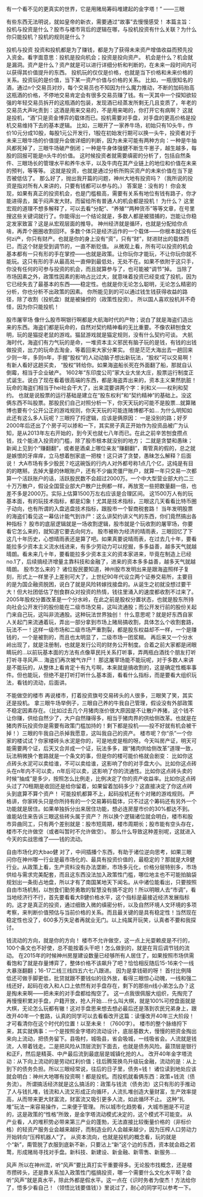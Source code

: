 有一个看不见的更真实的世界，它是用赌局筹码堆建起的金字塔！” ——三眼



有些东西无法明说，就如皇帝的新衣，需要通过“故事”去慢慢感受！
本篇主旨：投机与投资是什么？股市与楼市背后的逻辑在哪，与投机投资有什么关联？为什么你只能投机？投机的规则是什么？






投机与投资
投资和投机都是为了赚钱，都是为了获得未来资产增值收益而预先投入资金。看字面意思：投机是投向机会；投资是投向资产。 机会是什么？机会就是漏洞。资产是什么？资产就是可以进行详细分析和判断的，在未来一段时间内可以获得其价值提升的东西。 投机玩的仅仅是价格，也就是当下价格和未来价格的关系。投资玩的是价值，当下某一资产价值与价格的关系。 比如，一瓶很知名的酒，通过n个交易员对炒，每个交易员也不知因为什么魔力推动，不断的加码抬高这瓶酒的价格，不停地交易肯定会有很多交易员赚了钱。有一天其中一个探知欲较强的年轻交易员拆开的这瓶酒的包装，发现酒已经蒸发所剩无几且变质了，年老的交易员大声叱责到：这酒是用来交易的，不是用来喝的，你打开它有病啊？ 这就是投机，“酒”只是资金博弈的载体而已。投机需要对手盘，对手盘的更高价格是投机交易维持下去的基本逻辑。 比如，三眼开了一家养牛场，初始只有10头牛，作价10元分成10股，每股1元公开发行，1股在初始发行期可以换一头牛，投资者对于未来三眼牛场的价值提升会做详细的判断，因为未来可能有两种方向：一种是牛抽风都死掉了，三眼牛场破产倒闭；一种是牛身体强健不断生牛崽子，越生越多，每股的回报可能是n头牛的价值。 这时候投资者就需要缜密的分析了，包括自然条件、三眼场长的管理水平和养牛水平，以及牛肉在其产业链上的地位和价值在未来的预判，等等等。
这就是投资，也就是通过分析所购买资产的未来价值在当下是否被低估了。 那么好了，抛出我开篇的问题，神州大地有投资吗？（我所说的投资是指对所有人来讲的，只要有钱都可以参与的。） 答案是：没有的！ 你会发现，如果有真正的投资机会，也是门槛极高，需要有关系有地位有钱有路子，你才能进得去，属于闷声发大财。而留给所有普通人的机会都是投机！ 为什么？ 这里宏观的道理不想多解释了，可以去看“分配”、“养殖”“两种货币”等等文章，在号里搜这些关键词就行了。你能得出一个结论就是，多数人都是被猎捕的，岂能让你稳定发家致富？这是从宏观层面的推导。
神州经济就是循环，也就是分配给你点啥，再弄个圈圈收割回环。多数个体只是经济运作的一个载体——你根本就没有任何zi产，你只有财产。也就是你的身上没有“资”，只有“财”，财进财出的载体而已，而这个财是受到调节的，一直不断贬值。 从微观上看，所有可以投资的机会基本都有一只有形的手在掌控——也就是政策。让你玩你才能玩，不让你玩你就不能玩。这只有形的手从最高处一直伸到最低处，无处不在。如果不依附于这只手，你没有任何的可参与投资的机会，而且就算参与了，也可能被“调节”掉。 当除了市场因素之外，政策性因素的影响占比过大，就意味着投资已经变成了投机，因为它已经失去了最基本的东西——稳定性。也就是你无论怎么聪明，无论怎么精密的分析，你也分析不出政策的因素。 你所能见到的可以通过钱生钱获得收益的路径，除了收割（投机盘）就是被操控的（政策性投资）。 所以国人喜欢投机并不奇怪，因为你只能投机！  




 股市屠宰场 像什么股市啊银行啊都是大航海时代的产物；说白了就是海盗们造出来的东西。海盗们都是玩命的，自然对契约精神看的无比重要。不像农耕刨食文明，玩的是猫捉老鼠的游戏。猫鼠游戏就是猫定规则，没有什么契约可谈。 大航海时代，海盗们有力气玩的是命，一堆资本主义邪民有脑子玩的是钱，有钱的出钱做投资，出力的玩命去淘金，等着回来大家分果实。 但是茫茫大海出去一趟回来少则一年，多则n年，手握“股权”的人动动脑子想出新玩法，“股权”可以交易啊！有新人看好这趟买卖， “股权”转给你。如果海盗船长死在外面翻了船，那就自认倒霉，相当于企业破产。 1602年“东印度公司”家大业大坐大庄，股票运行制度正式诞生。说白了现在看着很高端的东西，都是海盗弄出来的，资本主义果然肮脏！ 玩命的海盗们相当于hei社会干大了，出来混要讲两个字：利和义——权利和契约。
也就是说股票的运行基础是建立在“股东权利”和“契约精神”的基础上。没这俩东西不叫股票。那股民们自己对照分析一下，你天天玩的可能不是股票…就算赌博也要有个公开公正的游戏规则，你天天玩的可能连赌博都不如… 为什么明知如此还有这么多人玩呢？三眼捋了捋逻辑，应该是俩原因： 一是没别的路；好歹2000年后还出了个房子可以掺和一下，其实房子真正开始作为投资品被广为认知，是从2013年左右开始的，到今天也就七八年而已。在此之前辛苦刨食攒点钱，找个能进入投资的门槛，除了股市根本就没别的地方； 二就是贪婪和愚昧；新闻上见到个“赚翻翻”，或者是酒桌上哪位亲友“赚翻翻”，甭管真的假的，总之就是嫉恨的牙痒痒，立马想着刨家底一把梭！这只讲了贪婪，愚昧怎么解释？后面说！
大A市场有多少股民？吃这碗饭的行内人对外都号称1点几个亿，这纯是有目的的瞎掰。去掉大量的休眠账户，还有不少幽灵僵尸账户，就算一年只交易一次都算一个活跃账户的话，活跃股民数不会超过2000万。一个中大型营业部大约二三十万万散户，假设全国营业部大户散户比例都一样，再放宽一些把数量翻一倍，也差不多是2000万。实际上估算1500万左右应该是合理区间。 这1500万人有的玩基本面，有的玩技术指标，都是幻象！尤其是技术指标，三眼这几天看看比特币圈子动向，也有所谓的入盘逃盘技术指标，跟股市一个智商税套路！ 当年发明股票的海盗们看见这一幕估计能气到诈尸：这么讲契约讲义气的东西，你们竟然搞出各种指标？ 股市的底层逻辑就是一场收割逻辑，股市就是个玩收割的屠宰场，你要看它怎么来的，就知道它要去向何方。 股市被称为经济的晴雨表，三眼回忆了下这几十年历史，心想晴雨表还是算了吧。如果真要说晴雨表，在过去几十年，要看能拉多少资本主义流水线进来，有多少劳动力可以挖掘，多多益善，越多天气就越晴朗。看未来几十年，要看能拉多少资本主义的资本家进来，毕竟在制造上已经no.1了，后续搞经济增量主靠科技和金融了，进来的资本多多益善，越多天气就越晴朗。 股市怎么来的？ 诸位股民要知道，神州股市发明出来是跟海盗照样子复刻，形式上一样里子上差别可大了，上世纪90年代设立两个证券交易所，主要目的是为国企融资脱困，说白了就是风险转嫁找接盘的。从诞生之初就没想过要干大！但大社团低估了刨食群众对投资的热情，钱往里涌入的速度都收割不过来了。 2005年股权分置改革是一个分水岭，在此之前是股权分置状态，也就是股东所持向社会公开发行的股份能在二级市场交易，这叫流通股；而公开发行前的股份关起门来自己玩，这叫非流通股。这种玩法世界独创！
什么意思呢？就是好东西自家人关起门来流通着玩，弄出一部分拿到市场上赌局搞收割，具体怎么个收割套路，玩法不一！这样一级市场和二级市场严重割裂，都是股东权益却不一样，一个是赚钱的，一个是被割的，而且也太明显了，二级市场一团浆糊。 再后来又一个分水岭出现了，就是注册制，也就是发行公司的财务公开制度。合着之前大家都是闭眼睛玩的…以前玩基本面的方法有点像草民托关系打听事，弄两瓶白酒找个朋友打听打听寻寻风声... 海盗们再次被气诈尸！
那这屠宰场能不能玩呢，对于多数人来讲是不能玩的，从整体上看肯定十有九亏啊，本来就是搞收割的，这是确定性概率事件。但也能玩，但绝不是打听打听什么基本面，看看什么指标，而是要看大组织玩法，看钱的流动，后面讲。  





不能做空的楼市 再说楼市，打着投资旗号交易砖头的人很多，三眼笑了笑，其实还是投机。 拿三眼牛场举例子，三眼自己养的牛我自己管理，假设没有外部政策不稳定因素存在。（比如过去几个月猪肉涨价很大原因是不让散户养猪，这个钱不让你赚，供给自然少了，大户自然赚得多，相当于猪肉界的供给侧改革。也就是在猪肉界玩投资你是需要有政策门槛加持的！剩下都是投机——投不好就有机会被干掉！）三眼的牛我自己杀掉我愿意，这叫我自己的资产。 楼市呢？你“杀”一个你家的楼试试？你家楼砖头水泥是你的，可是地皮是租的呀。今天叫房产证，明天可能需要两个证，后天又合并成一个证，玩法多多，跟“猪肉供给侧改革”道理一致，玩法稍微换个套路就是一个条文的事，但是你的楼可能价格就会剧变： 比如你这点砖头水泥可以卖给谁，不可以卖给谁，这影响了你的对手盘大小。比如你这点砖头在n年内不可以卖，n年后可以卖，这影响了你的流通性。比如你这点砖头卖的时候“抽成”是多少，按照怎么比例走，比例决定了你的资产收益率。比如你这点砖头过了70租期是收回还是给你留着，如果留着加码多少？这直接决定了你这点砖头到底算不算个资产！
可能投机都算不上，起码投机还有个对赌的游戏规则。 严格讲，你家砖头只是你所持有的一个交易筹码载体，只不过这个筹码还有另外一个功能就是居住。如果单独拆分出来居住功能，想必连房屋市价的30%都达不到。谁能站住来告诉三眼这些砖头属于资产？ 所以换个逻辑诸位就会明白，楼市和股市异曲同工，只有两个差别就是：股市短周期，楼市周期长；股市能有空头存在，楼市不允许做空（或者叫暂时不允许做空）。 那么什么导致这种差别呢，这就进入今天的实战思维了——钱的流动。  





自由市场化的大bao健 对了，中间插播个东西，有助于诸位逆向思考，如果三眼问你在神州哪一行业是最市场化的、最具有投资价值的，最稳定的？那就是大B健行业。从政策上看，生产资料没有办法垄断，市场多元化，价格分层特别多，市场供给与需求完美配套，而且这东西没法加入政策性门槛，哪位地主也不可能拍脑袋规划出一条街占地盘，所以才有了南国某地天下闻名。从中诸位能看出，只要按照自由市场机制，以刨食们勤劳勇敢的智慧没有搞不定的！所以明眼人去“市调”，看当地经济行不行，首先要看看大B健价格水平，这个指标是最接近经济发展指标的。这才是真正的投资，通过细致入微的缜密分析，以及自然环境人文环境的多项考察，来判断价值预估与当前价格的关系。而且最关键的是具有稳定性！当然现在稳定性也没了，600多万失足者再就业无门。以上纯属开玩笑，认真者不要和我探讨。  




 钱流动的方向，就是你的方向！ 楼市不允许做空，这一点上光耍赖皮是不行的，100个条文也不好使，总不能按着头干吧！怎么做到的，就是在背后调节钱的流动。
在2015年的时候神州房屋建设数量已经够所有人居住了，如果按照市场供需看饱和了就是存量博弈了，整体价格不该飙升了吧？恰恰相反随后15-16来个一线大暴涨翻翻；16-17二线三线四五六七八跟进。
因为是拿钱砸的呀！
首付比例降低还可做手脚更低，批贷就跟不要钱似的往外放，看得三眼惊心动魄，一线和强二线还好，起码在收入和人口上依然有对手盘存在，剩下的那些n线小弟怎么办？这是掏未来啊——把未来的对手盘都给掏空了。
这一点我很佩服大组织，先掏完了再慢慢积累对手盘，户籍开放，抢人开始….什么叫大棋，就是100%可控盘面就是大棋，无论怎么玩都有辙！这对手盘思来想去想必最后还是落到农民兄弟身上，跟改开40年一个套路，认真的同学可以去看看改开这篇：读懂改开40年三大阶段！才可看清你在这个时代的位置！以至未来！（7600字）。 楼市的整个脉络捋下来，其实就俩事：一个是按照金字塔的流动设计，底层基数大，慢慢的把资金掏出来向上流动，把债务留下。县吸村，城吸县，省会吸城，一线吸省会。人流就是钱流，人带着钱走。二是把风险从顶层流到下面去，也就是债务风险。最顶层是银行和正F，然后是精英、中产最后流到最底层是城镇化抢的人。
改开40年金字塔流动：从下向上流动的是劳动红利价值；往后腾笼换鸟升级玩金融，流动的是：从上到下的债务负担。所以三眼经常说，往后的日子里，债务=钱！ 诸位读到地处应该就会明白：神州大地哪有投资啊！都是投机。而投机就看俩东西：政策+钱流（债务流）。 所谓搞活经济就是这么搞活的：政策与钱流（债务流）这只有形的手推动了人与钱扎堆，钱流和人流又形成正向循环，人流扎堆创造大量财富，生产效率提高，从而带来更大财富流，财富流又吸引更多人流，如此循环不止。 这种“扎堆”玩法一来容易操作，二来便于管理。 所以城市化趋势看，大城市圈是不可逆的，这是政策的“性格”所致，是金字塔流动模式决定的，这个模式不可能变。 从产业看，人的堆积势必带来第三产业的蓬勃，无法直接比较衡量价格的（非标价格）的轻资产服务业会越来越好，而制造业的人会越来越少，因为压榨人口劳动力开始转向“压榨机器人”了。 从资本流向，也就是投机的概念看，玩的就是个“新”，甭管脱了衣服到底新不新，只要沾上“新”这个边的东西，资本就会趋之若鹜，形成赌局寻找对手盘。新科技、新建设、新金融、新零售、新服务….  




 风声 所以在神州混，听“风声”要比真打实干重要得多。无论股市找概念，还是楼市攒砖头，还是靠关系加入政策性门槛搞投资，哪一个需要什么文化水平啊？会听“风声”就是真水平，除此外都是假水平。这一点在《识时务者为俊杰！方法给你了，悟多少看自己！（领悟比钱要值钱）》里说过了，耐心的同学可以参考一下。
